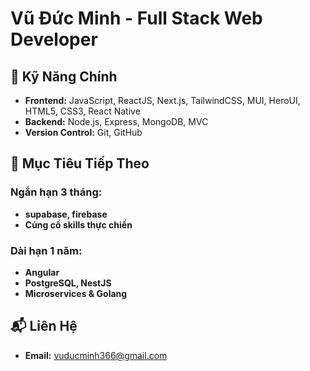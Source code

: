 # Vũ Đức Minh - Full Stack Web Developer

## 🔑 Kỹ Năng Chính

- **Frontend:** JavaScript, ReactJS, Next.js, TailwindCSS, MUI, HeroUI, HTML5, CSS3, React Native
- **Backend:** Node.js, Express, MongoDB, MVC
- **Version Control:** Git, GitHub

## 🚀 Mục Tiêu Tiếp Theo

### Ngắn hạn 3 tháng:
- **supabase, firebase**
- **Củng cố skills thực chiến**

### Dài hạn 1 năm:
- **Angular**
- **PostgreSQL, NestJS**
- **Microservices & Golang**

## 📬 Liên Hệ
- **Email:** [vuducminh366@gmail.com](mailto:vuducminh366@gmail.com)
